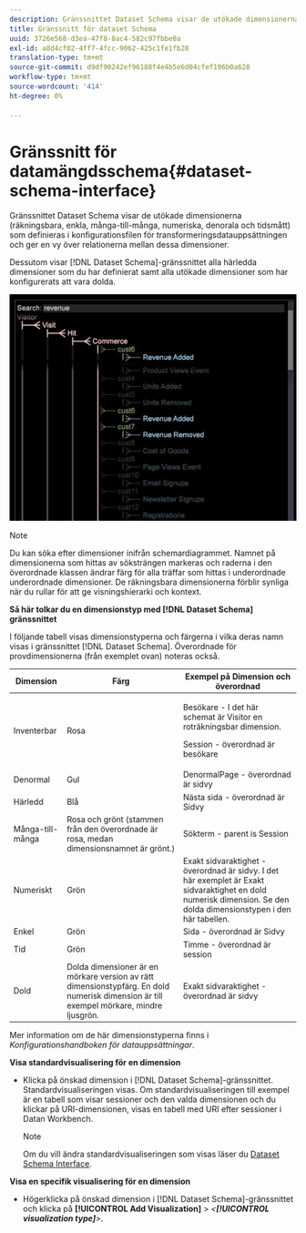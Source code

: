 ```yaml
---
description: Gränssnittet Dataset Schema visar de utökade dimensionerna (räkningsbara, enkla, många-till-många, numeriska, denorala och tidsmått) som definieras i konfigurationsfilen för transformeringsdatauppsättningen och ger en vy över relationerna mellan dessa dimensioner.
title: Gränssnitt för dataset Schema
uuid: 3726e568-d3ea-47f8-8ac4-582c97fbbe0a
exl-id: a8d4cf02-4ff7-4fcc-9062-425c1fe1fb28
translation-type: tm+mt
source-git-commit: d9df90242ef96188f4e4b5e6d04cfef196b0a628
workflow-type: tm+mt
source-wordcount: '414'
ht-degree: 0%

---
```


# Gränssnitt för datamängdsschema{#dataset-schema-interface}

Gränssnittet Dataset Schema visar de utökade dimensionerna (räkningsbara, enkla, många-till-många, numeriska, denorala och tidsmått) som definieras i konfigurationsfilen för transformeringsdatauppsättningen och ger en vy över relationerna mellan dessa dimensioner.

Dessutom visar [!DNL Dataset Schema]-gränssnittet alla härledda dimensioner som du har definierat samt alla utökade dimensioner som har konfigurerats att vara dolda.

![](assets/vis_DatasetSchema_Example2.png)

>[!NOTE]
>
>Du kan söka efter dimensioner inifrån schemardiagrammet. Namnet på dimensionerna som hittas av söksträngen markeras och raderna i den överordnade klassen ändrar färg för alla träffar som hittas i underordnade underordnade dimensioner. De räkningsbara dimensionerna förblir synliga när du rullar för att ge visningshierarki och kontext.

**Så här tolkar du en dimensionstyp med  [!DNL Dataset Schema] gränssnittet**

I följande tabell visas dimensionstyperna och färgerna i vilka deras namn visas i gränssnittet [!DNL Dataset Schema]. Överordnade för provdimensionerna (från exemplet ovan) noteras också.

<table id="table_CF888522626E49A4A10D87085CAB5CC1"> 
 <thead> 
  <tr> 
   <th colname="col1" class="entry"> Dimension </th> 
   <th colname="col2" class="entry"> Färg </th> 
   <th colname="col3" class="entry"> Exempel på Dimension och överordnad </th> 
  </tr> 
 </thead>
 <tbody> 
  <tr> 
   <td colname="col1"> Inventerbar </td> 
   <td colname="col2"> Rosa </td> 
   <td colname="col3"> <p>Besökare - I det här schemat är Visitor en roträkningsbar dimension. </p> <p>Session - överordnad är besökare </p> </td> 
  </tr> 
  <tr> 
   <td colname="col1"> Denormal </td> 
   <td colname="col2"> Gul </td> 
   <td colname="col3"> DenormalPage - överordnad är sidvy </td> 
  </tr> 
  <tr> 
   <td colname="col1"> Härledd </td> 
   <td colname="col2"> Blå </td> 
   <td colname="col3"> Nästa sida - överordnad är Sidvy </td> 
  </tr> 
  <tr> 
   <td colname="col1"> Många-till-många </td> 
   <td colname="col2"> Rosa och grönt (stammen från den överordnade är rosa, medan dimensionsnamnet är grönt.) </td> 
   <td colname="col3"> Sökterm - parent is Session </td> 
  </tr> 
  <tr> 
   <td colname="col1"> Numeriskt </td> 
   <td colname="col2"> Grön </td> 
   <td colname="col3"> Exakt sidvaraktighet - överordnad är sidvy. I det här exemplet är Exakt sidvaraktighet en dold numerisk dimension. Se den dolda dimensionstypen i den här tabellen. </td> 
  </tr> 
  <tr> 
   <td colname="col1"> Enkel </td> 
   <td colname="col2"> Grön </td> 
   <td colname="col3"> Sida - överordnad är Sidvy </td> 
  </tr> 
  <tr> 
   <td colname="col1"> Tid </td> 
   <td colname="col2"> Grön </td> 
   <td colname="col3"> Timme - överordnad är session </td> 
  </tr> 
  <tr> 
   <td colname="col1"> Dold </td> 
   <td colname="col2"> Dolda dimensioner är en mörkare version av rätt dimensionstypfärg. En dold numerisk dimension är till exempel mörkare, mindre ljusgrön. </td> 
   <td colname="col3"> Exakt sidvaraktighet - överordnad är sidvy </td> 
  </tr> 
 </tbody> 
</table>

Mer information om de här dimensionstyperna finns i *Konfigurationshandboken för datauppsättningar*.

**Visa standardvisualisering för en dimension**

* Klicka på önskad dimension i [!DNL Dataset Schema]-gränssnittet. Standardvisualiseringen visas. Om standardvisualiseringen till exempel är en tabell som visar sessioner och den valda dimensionen och du klickar på URI-dimensionen, visas en tabell med URI efter sessioner i Datan Workbench.

   >[!NOTE]
   >
   >Om du vill ändra standardvisualiseringen som visas läser du [Dataset Schema Interface](../../../home/c-get-started/c-admin-intrf/c-dtst-sch-intrf.md#concept-e147b3a5b542453ca2b121e1c85bb175).

**Visa en specifik visualisering för en dimension**

* Högerklicka på önskad dimension i [!DNL Dataset Schema]-gränssnittet och klicka på **[!UICONTROL Add Visualization]** > *&lt;**[!UICONTROL visualization type]**>*.
